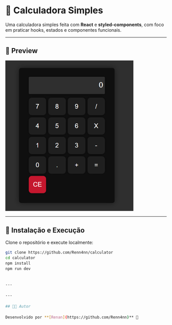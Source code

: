 # 🧮 Calculadora Simples

Uma calculadora simples feita com **React** e **styled-components**, com foco em praticar hooks, estados e componentes funcionais.

---

## 📸 Preview

<img src="https://raw.githubusercontent.com/Renn4nn/calculator/main/screenshot_project.png" alt="Calculadora funcionando" width="400" />

---

## 🎯 Instalação e Execução

Clone o repositório e execute localmente:

```bash
git clone https://github.com/Renn4nn/calculator
cd calculator
npm install
npm run dev


---

---

## 👨‍💻 Autor

Desenvolvido por **[Renan](https://github.com/Renn4nn)** 🚀
